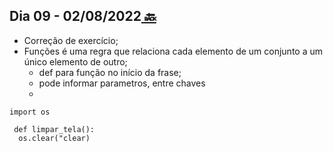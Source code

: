 ## Dia 09 - 02/08/2022[  🔙](../../README.md)

- Correção de exercício;
- Funções é uma regra que relaciona cada elemento de um conjunto a um único elemento de outro;
  - def para função no início da frase;
  - pode informar parametros, entre chaves
  - 

```
import os

 def limpar_tela():
  os.clear("clear)
```

```

```
